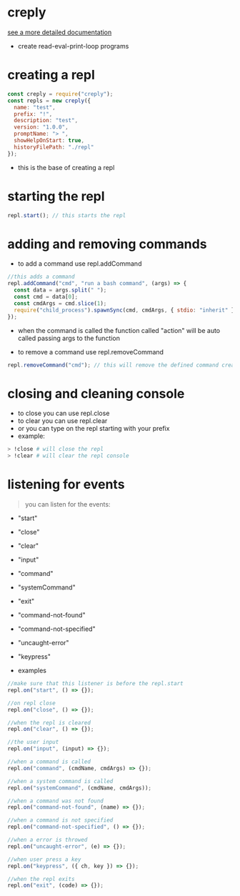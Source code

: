 <!-- markdownlint-disable MD015 MD033 -->

# creply

[see a more detailed documentation](https://otoniel19.github.io/creply/docs/)

- create read-eval-print-loop programs

# creating a repl

```js
const creply = require("creply");
const repls = new creply({
  name: "test",
  prefix: "!",
  description: "test",
  version: "1.0.0",
  promptName: "> ",
  showHelpOnStart: true,
  historyFilePath: "./repl"
});
```

- this is the base of creating a repl

# starting the repl

```js
repl.start(); // this starts the repl
```

# adding and removing commands

- to add a command use repl.addCommand

```js
//this adds a command
repl.addCommand("cmd", "run a bash command", (args) => {
  const data = args.split(" ");
  const cmd = data[0];
  const cmdArgs = cmd.slice(1);
  require("child_process").spawnSync(cmd, cmdArgs, { stdio: "inherit" });
});
```

- when the command is called the function called "action" will be auto called passing args to the function

- to remove a command use repl.removeCommand

```js
repl.removeCommand("cmd"); // this will remove the defined command created above
```

# closing and cleaning console

- to close you can use repl.close
- to clear you can use repl.clear
- or you can type on the repl starting with your prefix
- example:

```sh
> !close # will close the repl
> !clear # will clear the repl console
```

# listening for events

> you can listen for the events:<br>

- "start"
- "close"
- "clear"
- "input"
- "command"
- "systemCommand"
- "exit"
- "command-not-found"
- "command-not-specified"
- "uncaught-error"
- "keypress"

- examples

```js
//make sure that this listener is before the repl.start
repl.on("start", () => {});

//on repl close
repl.on("close", () => {});

//when the repl is cleared
repl.on("clear", () => {});

//the user input
repl.on("input", (input) => {});

//when a command is called
repl.on("command", (cmdName, cmdArgs) => {});

//when a system command is called
repl.on("systemCommand", (cmdName, cmdArgs));

//when a command was not found
repl.on("command-not-found", (name) => {});

//when a command is not specified
repl.on("command-not-specified", () => {});

//when a error is throwed
repl.on("uncaught-error", (e) => {});

//when user press a key
repl.on("keypress", ({ ch, key }) => {});

//when the repl exits
repl.on("exit", (code) => {});
```
